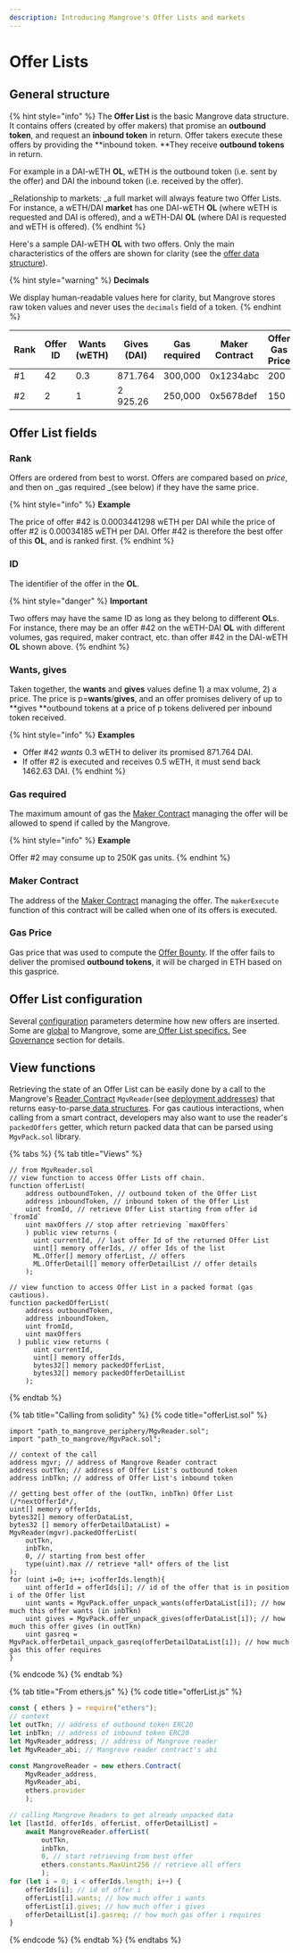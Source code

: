 ```yaml
---
description: Introducing Mangrove's Offer Lists and markets
---
```


# Offer Lists

## General structure

{% hint style="info" %}
The **Offer List** is the basic Mangrove data structure. It contains offers (created by offer makers) that promise an **outbound token**, and request an **inbound token** in return. Offer takers execute these offers by providing the \*\*inbound token. \*\*They receive **outbound tokens** in return.

For example in a DAI-wETH **OL**, wETH is the outbound token (i.e. sent by the offer) and DAI the inbound token (i.e. received by the offer).

\_Relationship to markets: \_a full market will always feature two Offer Lists. For instance, a wETH/DAI **market** has one DAI-wETH **OL** (where wETH is requested and DAI is offered), and a wETH-DAI **OL** (where DAI is requested and wETH is offered).
{% endhint %}

Here's a sample DAI-wETH **OL** with two offers. Only the main characteristics of the offers are shown for clarity (see the [offer data structure](offer-data-structures.md#mgvlib-offer)).

{% hint style="warning" %}
**Decimals**

We display human-readable values here for clarity, but Mangrove stores raw token values and never uses the `decimals` field of a token.
{% endhint %}

| Rank | Offer ID | Wants (wETH) | Gives (DAI) | Gas required | Maker Contract | Offer Gas Price |
| ---- | -------- | ------------ | ----------- | ------------ | -------------- | --------------- |
| #1   | 42       | 0.3          | 871.764     | 300,000      | 0x1234abc      | 200             |
| #2   | 2        | 1            | 2 925.26    | 250,000      | 0x5678def      | 150             |

## Offer List fields

### Rank

Offers are ordered from best to worst. Offers are compared based on _price_, and then on \_gas required \_(see below) if they have the same price.

{% hint style="info" %}
**Example**

The price of offer #42 is 0.0003441298 wETH per DAI while the price of offer #2 is 0.00034185 wETH per DAI. Offer #42 is therefore the best offer of this **OL**, and is ranked first.
{% endhint %}

### ID

The identifier of the offer in the **OL**.

{% hint style="danger" %}
**Important**

Two offers may have the same ID as long as they belong to different **OL**s. For instance, there may be an offer #42 on the wETH-DAI **OL** with different volumes, gas required, maker contract, etc. than offer #42 in the DAI-wETH **OL** shown above.
{% endhint %}

### Wants, gives

Taken together, the **wants** and **gives** values define 1) a max volume, 2) a price. The price is p=**wants**/**gives**, and an offer promises delivery of up to **gives **outbound tokens at a price of p tokens delivered per inbound token received.

{% hint style="info" %}
**Examples**

* Offer #42 _wants_ 0.3 wETH to deliver its promised 871.764 DAI.
* If offer #2 is executed and receives 0.5 wETH, it must send back 1462.63 DAI.
{% endhint %}

### Gas required

The maximum amount of gas the [Maker Contract](../offer-maker/maker-contract.md) managing the offer will be allowed to spend if called by the Mangrove.

{% hint style="info" %}
**Example**

Offer #2 may consume up to 250K gas units.
{% endhint %}

### Maker Contract

The address of the [Maker Contract](../offer-maker/maker-contract.md) managing the offer. The `makerExecute` function of this contract will be called when one of its offers is executed.

### Gas Price

Gas price that was used to compute the [Offer Bounty](../offer-maker/offer-bounty.md). If the offer fails to deliver the promised **outbound tokens**, it will be charged in ETH based on this gasprice.

## Offer List configuration

Several [configuration](mangrove-configuration.md) parameters determine how new offers are inserted. Some are [global](mangrove-configuration.md#mgvlib.global) to Mangrove, some are[ Offer List specifics.](mangrove-configuration.md#mgvlib.local) See [Governance](../meta-topics/governance.md) section for details.

## View functions

Retrieving the state of an Offer List can be easily done by a call to the Mangrove's [Reader Contract](../meta-topics/mangroves-ecosystem/reader.md) `MgvReader`(see [deployment addresses](../meta-topics/deployment-addresses.md)) that returns easy-to-parse[ data structures](offer-data-structures.md). For gas cautious interactions, when calling from a smart contract, developers may also want to use the reader's `packedOffers` getter, which return packed data that can be parsed using `MgvPack.sol` library.

{% tabs %}
{% tab title="Views" %}
```solidity
// from MgvReader.sol
// view function to access Offer Lists off chain.
function offerList(
    address outboundToken, // outbound token of the Offer List
    address inboundToken, // inbound token of the Offer List
    uint fromId, // retrieve Offer List starting from offer id `fromId`
    uint maxOffers // stop after retrieving `maxOffers`
    ) public view returns (
      uint currentId, // last offer Id of the returned Offer List
      uint[] memory offerIds, // offer Ids of the list 
      ML.Offer[] memory offerList, // offers
      ML.OfferDetail[] memory offerDetailList // offer details
    );

// view function to access Offer List in a packed format (gas cautious).
function packedOfferList(
    address outboundToken,
    address inboundToken,
    uint fromId,
    uint maxOffers
  ) public view returns (
      uint currentId,
      uint[] memory offerIds,
      bytes32[] memory packedOfferList,
      bytes32[] memory packedOfferDetailList
    );
```
{% endtab %}

{% tab title="Calling from solidity" %}
{% code title="offerList.sol" %}
```solidity
import "path_to_mangrove_periphery/MgvReader.sol";
import "path_to_mangrove/MgvPack.sol";

// context of the call
address mgvr; // address of Mangrove Reader contract
address outTkn; // address of Offer List's outbound token
address inbTkn; // address of Offer List's inbound token

// getting best offer of the (outTkn, inbTkn) Offer List
(/*nextOfferId*/, 
uint[] memory offerIds, 
bytes32[] memory offerDataList, 
bytes32 [] memory offerDetailDataList) = MgvReader(mgvr).packedOfferList(
    outTkn, 
    inbTkn, 
    0, // starting from best offer
    type(uint).max // retrieve *all* offers of the list
);
for (uint i=0; i++; i<offerIds.length){
    uint offerId = offerIds[i]; // id of the offer that is in position i of the Offer list
    uint wants = MgvPack.offer_unpack_wants(offerDataList[i]); // how much this offer wants (in inbTkn)
    uint gives = MgvPack.offer_unpack_gives(offerDataList[i]); // how much this offer gives (in outTkn)
    uint gasreq = MgvPack.offerDetail_unpack_gasreq(offerDetailDataList[i]); // how much gas this offer requires
}
```
{% endcode %}
{% endtab %}

{% tab title="From ethers.js" %}
{% code title="offerList.js" %}
```javascript
const { ethers } = require("ethers");
// context
let outTkn; // address of outbound token ERC20
let inbTkn; // address of inbound token ERC20
let MgvReader_address; // address of Mangrove reader
let MgvReader_abi; // Mangrove reader contract's abi

const MangroveReader = new ethers.Contract(
    MgvReader_address, 
    MgvReader_abi, 
    ethers.provider
    );

// calling Mangrove Readers to get already unpacked data
let [lastId, offerIds, offerList, offerDetailList] = 
    await MangroveReader.offerList(
        outTkn,
        inbTkn, 
        0, // start retrieving from best offer
        ethers.constants.MaxUint256 // retrieve all offers
        );
for (let i = 0; i < offerIds.length; i++) {
    offerIds[i]; // id of offer i
    offerList[i].wants; // how much offer i wants
    offerList[i].gives; // how much offer i gives
    offerDetailList[i].gasreq; // how much gas offer i requires
}
```
{% endcode %}
{% endtab %}
{% endtabs %}

